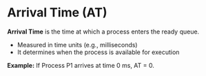 # Arrival Time (AT)

**Arrival Time** is the time at which a process enters the ready queue.

- Measured in time units (e.g., milliseconds)
- It determines when the process is available for execution

**Example:**
If Process P1 arrives at time 0 ms, AT = 0.
